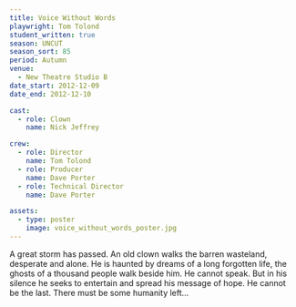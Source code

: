 ```yaml
---
title: Voice Without Words
playwright: Tom Tolond
student_written: true
season: UNCUT
season_sort: 85
period: Autumn
venue:
  - New Theatre Studio B
date_start: 2012-12-09
date_end: 2012-12-10

cast:
  - role: Clown
    name: Nick Jeffrey

crew:
  - role: Director
    name: Tom Tolond
  - role: Producer
    name: Dave Porter
  - role: Technical Director
    name: Dave Porter

assets:
  - type: poster
    image: voice_without_words_poster.jpg
---
```


A great storm has passed. An old clown walks the barren wasteland, desperate and alone. He is haunted by dreams of a long forgotten life, the ghosts of a thousand people walk beside him. He cannot speak. But in his silence he seeks to entertain and spread his message of hope. He cannot be the last. There must be some humanity left…
